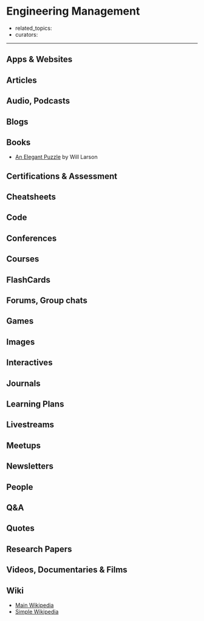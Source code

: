 # Engineering Management

- related_topics:
- curators:

------

## Apps & Websites

## Articles

## Audio, Podcasts

## Blogs

## Books

- [An Elegant Puzzle](https://www.goodreads.com/book/show/45303387-an-elegant-puzzle) by Will Larson

## Certifications & Assessment

## Cheatsheets

## Code

## Conferences

## Courses

## FlashCards

## Forums, Group chats

## Games

## Images

## Interactives

## Journals

## Learning Plans

## Livestreams

## Meetups

## Newsletters

## People

## Q&A

## Quotes

## Research Papers

## Videos, Documentaries & Films

## Wiki

- [Main Wikipedia]()
- [Simple Wikipedia]()

